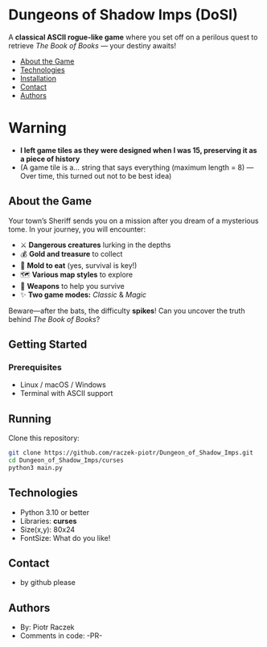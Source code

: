# Dungeons of Shadow Imps (DoSI)
A **classical ASCII rogue-like game** where you set off on a perilous quest to retrieve *The Book of Books* — your destiny awaits!
* [About the Game](#about-the-game)
* [Technologies](#technologies)
* [Installation](#installation)
* [Contact](#contact)
* [Authors](#authors)

# Warning
- **I left game tiles as they were designed when I was 15, preserving it as a piece of history**
- (A game tile is a… string that says everything (maximum length = 8) — Over time, this turned out not to be best idea)

## About the Game

Your town’s Sheriff sends you on a mission after you dream of a mysterious tome. In your journey, you will encounter:

- ⚔️ **Dangerous creatures** lurking in the depths
- 💰 **Gold and treasure** to collect
- 🍄 **Mold to eat** (yes, survival is key!)
- 🗺️ **Various map styles** to explore
- 🏹 **Weapons** to help you survive
- ✨ **Two game modes:** *Classic* & *Magic*
  
Beware—after the bats, the difficulty **spikes**! Can you uncover the truth behind *The Book of Books*?

## Getting Started

### Prerequisites
- Linux / macOS / Windows
- Terminal with ASCII support

## Running
Clone this repository:

```sh
git clone https://github.com/raczek-piotr/Dungeon_of_Shadow_Imps.git
cd Dungeon_of_Shadow_Imps/curses
python3 main.py
```

## Technologies
* Python 3.10 or better
* Libraries: **curses**
* Size(x,y): 80x24
* FontSize: What do you like!

## Contact
* by github please

## Authors
* By: Piotr Raczek
* Comments in code: -PR-
